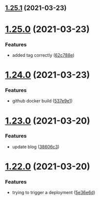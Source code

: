## [1.25.1](https://github.com/MihaiNueleanu/blog/compare/1.25.0...1.25.1) (2021-03-23)



# [1.25.0](https://github.com/MihaiNueleanu/blog/compare/1.24.0...1.25.0) (2021-03-23)


### Features

* added tag correctly ([62c788e](https://github.com/MihaiNueleanu/blog/commit/62c788e596f2c0815393ca7f51cdcfdc928510db))



# [1.24.0](https://github.com/MihaiNueleanu/blog/compare/1.23.0...1.24.0) (2021-03-23)


### Features

* github docker build ([537e9e1](https://github.com/MihaiNueleanu/blog/commit/537e9e1259495a406bcb54125b032de4492f82eb))



# [1.23.0](https://github.com/MihaiNueleanu/blog/compare/1.22.0...1.23.0) (2021-03-20)


### Features

* update blog ([38606c3](https://github.com/MihaiNueleanu/blog/commit/38606c304f7b78a401d44f460d2658f18723e71b))



# [1.22.0](https://github.com/MihaiNueleanu/blog/compare/1.21.0...1.22.0) (2021-03-20)


### Features

* trying to trigger a deployment ([5e36e6d](https://github.com/MihaiNueleanu/blog/commit/5e36e6dec3d1e6f89b929c58cc43ba77bb92038b))



